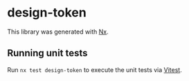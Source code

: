 # design-token

This library was generated with [Nx](https://nx.dev).

## Running unit tests

Run `nx test design-token` to execute the unit tests via [Vitest](https://vitest.dev/).
